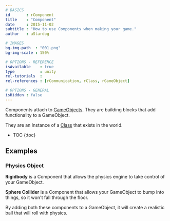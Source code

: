 ```yaml
---
# BASICS
id       : rComponent
title    : "Component"
date     : 2015-11-02
subtitle : "How to use Components when making your game."
author   : aStardog

# IMAGES
bg-img-path  : "001.png"
bg-img-scale : 150%

# OPTIONS - REFERENCE
isAvailable    : true
type           : unity
rel-tutorials  : 
rel-references : [rCommunication, rClass, rGameObject]

# OPTIONS - GENERAL
isHidden : false
---
```

Components attach to <a href="{{ site.url }}{{ site.url-references-unity }}gameobject">GameObjects</a>. They are building blocks that add functionality to a GameObject.

They are an Instance of a <a href="{{ site.url }}{{ site.url-references-programming }}class">Class</a> that exists in the world.

* TOC
{:toc}

## Examples

### Physics Object

**Rigidbody** is a Component that allows the physics engine to take control of your GameObject.

**Sphere Collider** is a Component that allows your GameObject to bump into things, so it won't fall through the floor.

By adding both these components to a GameObject, it will create a realistic ball that will roll with physics.